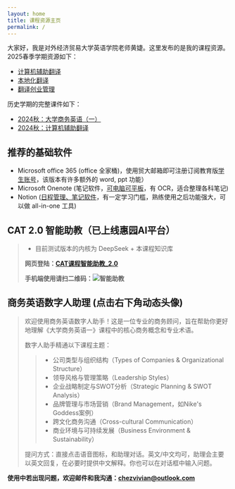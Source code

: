 ```yaml
---
layout: home
title: 课程资源主页
permalink: /
---
```


大家好，我是对外经济贸易大学英语学院老师黄婕。这里发布的是我的课程资源。
2025春季学期资源如下：

- [计算机辅助翻译](https://chezvivian.github.io/class/CAT.html)
- [本地化翻译](https://chezvivian.github.io/class/localization.html)
- [翻译创业管理](https://chezvivian.github.io/class/entrepreneur.html)

历史学期的完整课件如下：

- [2024秋：大学商务英语（一）](/class/archive/BusinessEnglish-2024/)
- [2024秋：计算机辅助翻译](/class/archive/CAT-2024/)

## 推荐的基础软件

- Microsoft office 365 (office 全家桶)，使用贸大邮箱即可注册订阅教育版[学生账号](https://signup.microsoft.com/signup?sku=Education)，该版本有许多额外的 word, ppt 功能）
- Microsoft Onenote (笔记软件，[可电脑可平板](https://www.onenote.com/download)，有 OCR，适合整理各科笔记)
- Notion ([日程管理、笔记软件](https://www.notion.so/desktop)，有一定学习门槛，熟练使用之后功能强大，可以做 all-in-one 工具)


## CAT 2.0 智能助教（已上线惠园AI平台）

> * 目前测试版本的内核为 DeepSeek + 本课程知识库
> 
> **网页登陆：[CAT课程智能助教_2.0](https://udify.app/chat/cowvutHCzOFeVfaw)**
> 
> **手机端使用请扫二维码：![智能助教](https://chezvivian.github.io/class/assets/CAT助教_2.0.png)**

## 商务英语数字人助理 (点击右下角动态头像)

> 欢迎使用商务英语数字人助手！这是一位专业的商务顾问，旨在帮助你更好地理解《大学商务英语一》课程中的核心商务概念和专业术语。
> 
> 数字人助手精通以下课程主题：
> 
>> - 公司类型与组织结构（Types of Companies & Organizational Structure）
>> - 领导风格与管理策略（Leadership Styles）
>> - 企业战略制定与SWOT分析（Strategic Planning & SWOT Analysis）
>> - 品牌管理与市场营销（Brand Management，如Nike's Goddess案例）
>> - 跨文化商务沟通（Cross-cultural Communication）
>> - 商业环境与可持续发展（Business Environment & Sustainability）
> 
> 提问方式：直接点击语音图标，和助理对话。英文/中文均可，助理会主要以英文回复，在必要时提供中文解释。你也可以在对话框中输入问题。


<script
    type="module"
    src="https://agent.d-id.com/v1/index.js"
    data-name="did-agent"
    data-mode="fabio"
    data-client-key="YXV0aDB8NjgxYTAxYmEyZGNhMTc1NDdkZmYxNDc1OlhvaWFYbmZpdkt5NDRKRFZSRURjYw=="
    data-agent-id="agt_AARr0Q-v"
    data-monitor="true">
</script>
    


**使用中若出现问题，欢迎邮件和我沟通：chezvivian@outlook.com**




